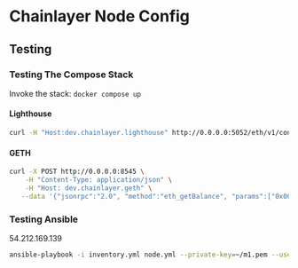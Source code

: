 # Chainlayer Node Config

## Testing

### Testing The Compose Stack

Invoke the stack: `docker compose up`

#### Lighthouse

```bash
curl -H "Host:dev.chainlayer.lighthouse" http://0.0.0.0:5052/eth/v1/config/spec
```

#### GETH

```bash
curl -X POST http://0.0.0.0:8545 \
    -H "Content-Type: application/json" \
    -H "Host: dev.chainlayer.geth" \
   --data '{"jsonrpc":"2.0", "method":"eth_getBalance", "params":["0x0000000000000000000000000000000000000000","latest"], "id":1}'
```

### Testing Ansible

54.212.169.139

```bash
ansible-playbook -i inventory.yml node.yml --private-key=~/m1.pem --user ubuntu
```
